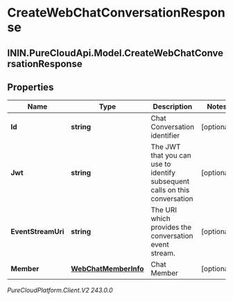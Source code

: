 # CreateWebChatConversationResponse

## ININ.PureCloudApi.Model.CreateWebChatConversationResponse

## Properties

|Name | Type | Description | Notes|
|------------ | ------------- | ------------- | -------------|
| **Id** | **string** | Chat Conversation identifier | [optional] |
| **Jwt** | **string** | The JWT that you can use to identify subsequent calls on this conversation | [optional] |
| **EventStreamUri** | **string** | The URI which provides the conversation event stream. | [optional] |
| **Member** | [**WebChatMemberInfo**](WebChatMemberInfo) | Chat Member | [optional] |



_PureCloudPlatform.Client.V2 243.0.0_
